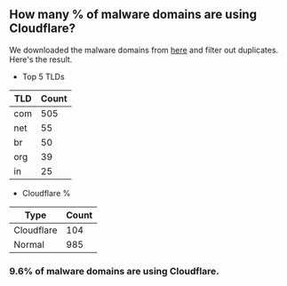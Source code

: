 ## How many % of malware domains are using Cloudflare?


We downloaded the malware domains from [here](https://urlhaus.abuse.ch) and filter out duplicates.
Here's the result.


[//]: # (start replacement)


- Top 5 TLDs

| TLD | Count |
| --- | --- |
| com | 505 |
| net | 55 |
| br | 50 |
| org | 39 |
| in | 25 |


- Cloudflare %

| Type | Count |
| --- | --- |
| Cloudflare | 104 |
| Normal | 985 |


### 9.6% of malware domains are using Cloudflare.
